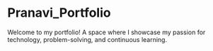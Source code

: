# Pranavi_Portfolio
Welcome to my portfolio! A space where I showcase my passion for technology, problem-solving, and continuous learning.
